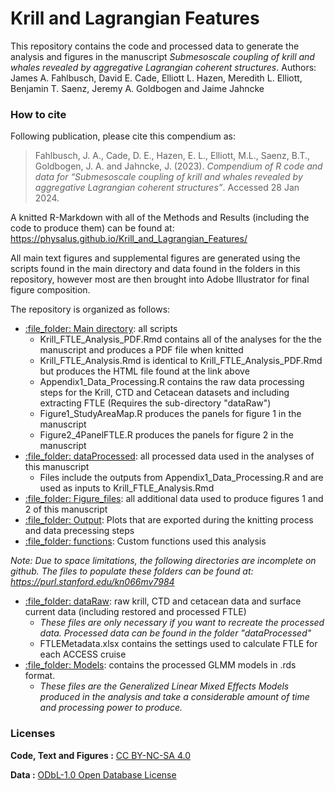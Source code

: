 # Krill and Lagrangian Features
 This repository contains the code and processed data to generate the analysis and figures in the manuscript *Submesoscale coupling of krill and whales revealed by aggregative Lagrangian coherent structures*. Authors: James A. Fahlbusch, David E. Cade, Elliott L. Hazen, Meredith L. Elliott, Benjamin T. Saenz, Jeremy A. Goldbogen and Jaime Jahncke

### How to cite

Following publication, please cite this compendium as:

> Fahlbusch, J. A., Cade, D. E., Hazen, E. L.,
> Elliott, M.L., Saenz, B.T., Goldbogen, J. A. and Jahncke, J. (2023). 
> *Compendium of R code and data for “Submesoscale coupling of krill and whales revealed by aggregative Lagrangian coherent structures”*. Accessed 28 Jan 2024.

A knitted R-Markdown with all of the Methods and Results (including the code to produce them) can be found at:
https://physalus.github.io/Krill_and_Lagrangian_Features/

All main text figures and supplemental figures are generated using the scripts found in the main directory and data found in the folders in this repository, however most are then brought into Adobe Illustrator for final figure composition. 

The repository is organized as follows:
* [:file\_folder: Main directory](https://github.com/physalus/Krill_and_Lagrangian_Features): all scripts 
  * Krill_FTLE_Analysis_PDF.Rmd contains all of the analyses for the the manuscript and produces a PDF file when knitted
  * Krill_FTLE_Analysis.Rmd is identical to Krill_FTLE_Analysis_PDF.Rmd but produces the HTML file found at the link above 
  * Appendix1_Data_Processing.R contains the raw data processing steps for the Krill, CTD and Cetacean datasets and including extracting FTLE (Requires the sub-directory "dataRaw")
  * Figure1_StudyAreaMap.R produces the panels for figure 1 in the manuscript
  * Figure2_4PanelFTLE.R produces the panels for figure 2 in the manuscript     
* [:file\_folder: dataProcessed](https://github.com/physalus/Krill_and_Lagrangian_Features/tree/main/dataProcessed): all processed data used in the analyses of this manuscript
  * Files include the outputs from Appendix1_Data_Processing.R and are used as inputs to Krill_FTLE_Analysis.Rmd
* [:file\_folder: Figure_files](https://github.com/physalus/Krill_and_Lagrangian_Features/tree/main/Figure_files): all additional data used to produce figures 1 and 2 of this manuscript
* [:file\_folder: Output](https://github.com/physalus/Krill_and_Lagrangian_Features/tree/main/Output): Plots that are exported during the knitting process and data precessing steps
* [:file\_folder: functions](https://github.com/physalus/Krill_and_Lagrangian_Features/tree/main/functions): Custom functions used this analysis

*Note: Due to space limitations, the following directories are incomplete on github. The files to populate these folders can be found at: https://purl.stanford.edu/kn066mv7984*
* [:file\_folder: dataRaw](https://github.com/physalus/Krill_and_Lagrangian_Features/tree/main/dataRaw): raw krill, CTD and cetacean data and surface current data (including restored and processed FTLE)
  * *These files are only necessary if you want to recreate the processed data. Processed data can be found in the folder "dataProcessed"*
  * FTLEMetadata.xlsx contains the settings used to calculate FTLE for each ACCESS cruise
* [:file\_folder: Models](https://github.com/physalus/Krill_and_Lagrangian_Features/tree/main/Models): contains the processed GLMM models in .rds format.  
  * *These files are the Generalized Linear Mixed Effects Models produced in the analysis and take a considerable amount of time and processing power to produce.*

### Licenses

**Code, Text and Figures :** [CC BY-NC-SA 4.0](https://creativecommons.org/licenses/by-nc-sa/4.0/)

**Data :** [ODbL-1.0 Open Database License](https://opendatacommons.org/licenses/dbcl/1-0/)


